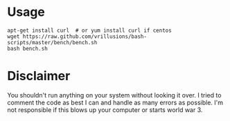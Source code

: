 # Usage

    apt-get install curl  # or yum install curl if centos
    wget https://raw.github.com/vrillusions/bash-scripts/master/bench/bench.sh
    bash bench.sh

# Disclaimer

You shouldn't run anything on your system without looking it over.  I tried to comment the code as best I can and handle as many errors as possible.  I'm not responsible if this blows up your computer or starts world war 3.
